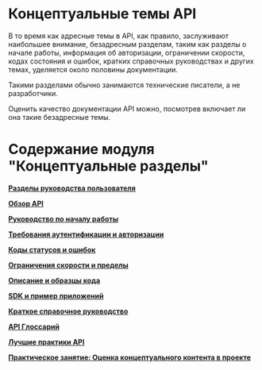 # Концептуальные темы API

В то время как адресные темы в API, как правило, заслуживают наибольшее внимание, безадресным разделам, таким как разделы о начале работы, информация об авторизации, ограничении скорости, кодах состояния и ошибок, кратких справочных руководствах и других темах, уделяется около половины документации.

Такими разделами обычно занимаются технические писатели, а не разработчики.

Оценить качество документации API можно, посмотрев включает ли она такие безадресные темы.

# Содержание модуля "Концептуальные разделы"

[**Разделы руководства пользователя**](user-guide-topics.md)

[**Обзор API**](API-overview.md)

[**Руководство по началу работы**](getting-started.md)

[**Требования аутентификации и авторизации**](authentication-and-authorization.md)

[**Коды статусов и ошибок**](status-error-codes.md)

[**Ограничения скорости и пределы**](rate-limiting.md)

[**Описание и образцы кода**](code-samples.md)

[**SDK и пример приложений**](sdks-sample-apps.md)

[**Краткое справочное руководство**](quick-reference-guide.md)

[**API Глоссарий**](api-glossary.md)

[**Лучшие практики API**](best-practices.md)

[**Практическое занятие: Оценка концептуального контента в проекте**](assess-conceptual-content.md)
